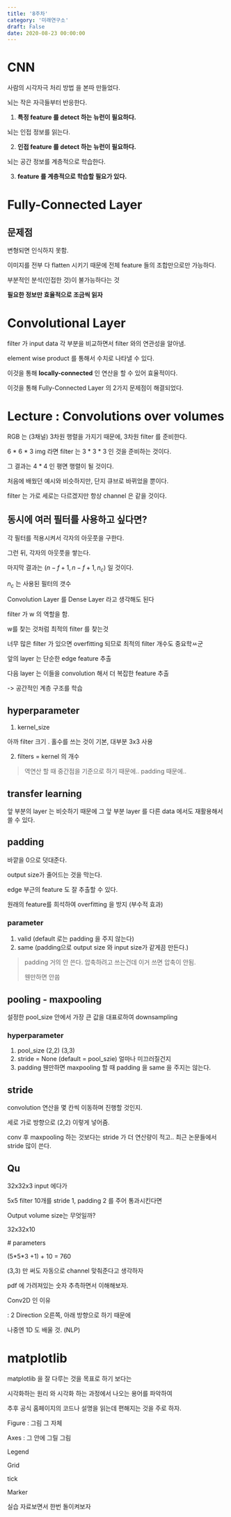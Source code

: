 ```yaml
---
title: '8주차'
category: '미래연구소'
draft: False
date: 2020-08-23 00:00:00
---
```


# CNN

사람의 시각자극 처리 방법 을 본따 만들었다.

뇌는 작은 자극들부터 반응한다.

1. **특정 feature 를 detect 하는 뉴런이 필요하다.**

뇌는 인접 정보를 읽는다.

2. **인접 feature 를 detect 하는 뉴런이 필요하다.**

뇌는 공간 정보를 계층적으로 학습한다.

3. **feature 를 계층적으로 학습할 필요가 있다.**

# Fully-Connected Layer

## 문제점

변형되면 인식하지 못함.

이미지를 전부 다 flatten 시키기 때문에 전체 feature 들의 조합만으로만 가능하다.

부분적인 분석(인접한 것)이 불가능하다는 것

**필요한 정보만 효율적으로 조금씩 읽자**

# Convolutional Layer

filter 가 input data 각 부분을 비교하면서 filter 와의 연관성을 알아냄.

element wise product 를 통해서 수치로 나타낼 수 있다.

이것을 통해 **locally-connected** 인 연산을 할 수 있어 효율적이다.

이것을 통해 Fully-Connected Layer 의 2가지 문제점이 해결되었다.

# Lecture : Convolutions over volumes

RGB 는 (3채널) 3차원 행렬을 가지기 때문에, 3차원 filter 를 준비한다.

6 \* 6 \* 3 img 라면 filter 는 3 \* 3 \* 3 인 것을 준비하는 것이다.

그 결과는 4 \* 4 인 평면 행렬이 될 것이다.

처음에 배웠던 예시와 비슷하지만, 단지 큐브로 바뀌었을 뿐이다.

filter 는 가로 세로는 다르겠지만 항상 channel 은 같을 것이다.

## 동시에 여러 필터를 사용하고 싶다면?

각 필터를 적용시켜서 각자의 아웃풋을 구한다.

그런 뒤, 각자의 아웃풋을 쌓는다.

마지막 결과는 $(n-f+1 , n-f+1 , n_c)$ 일 것이다.

$n_c$ 는 사용된 필터의 갯수

Convolution Layer 를 Dense Layer 라고 생각해도 된다

filter 가 w 의 역할을 함.

w를 찾는 것처럼 최적의 filter 를 찾는것

너무 많은 filter 가 있으면 overfitting 되므로 최적의 filter 개수도 중요학ㅆ군

앞의 layer 는 단순한 edge feature 추출

다음 layer 는 이들을 convolution 해서 더 복잡한 feature 추출

-> 공간적인 계층 구조를 학습

## hyperparameter

1. kernel_size

아까 filter 크기 . 홀수를 쓰는 것이 기본, 대부분 3x3 사용

2. filters = kernel 의 개수

> 역연산 할 때 중간점을 기준으로 하기 때문에.. padding 때문에..

## transfer learning

앞 부분의 layer 는 비슷하기 때문에 그 앞 부분 layer 를 다른 data 에서도 재활용해서 쓸 수 있다.

## padding

바깥을 0으로 덧대준다.

output size가 줄어드는 것을 막는다.

edge 부근의 feature 도 잘 추출할 수 있다.

원래의 feature를 희석하여 overfitting 을 방지 (부수적 효과)

### parameter

1. valid (default 로는 padding 을 주지 않는다)
2. same (padding으로 output size 와 input size가 같게끔 만든다.)

> padding 거의 안 쓴다. 압축하려고 쓰는건데 이거 쓰면 압축이 안됨. <p/>
> 웬만하면 안씀

## pooling - maxpooling

설정한 pool_size 안에서 가장 큰 값을 대표로하여 downsampling

### hyperparameter

1. pool_size (2,2) (3,3)
2. stride = None (default = pool_szie)
   얼마나 미끄러질건지
3. padding
   웬만하면 maxpooling 할 때 padding 을 same 을 주지는 않는다.

## stride

convolution 연산을 몇 칸씩 이동하며 진행할 것인지.

세로 가로 방향으로 (2,2) 이렇게 넣어줌.

conv 후 maxpooling 하는 것보다는 stride 가 더 연산량이 적고.. 최근 논문들에서 stride 많이 쓴다.

## Qu

32x32x3 input 에다가

5x5 filter 10개를 stride 1, padding 2 를 주어 통과시킨다면

Output volume size는 무엇일까?

32x32x10

\# parameters

(5\*5\*3 +1) + 10 = 760

(3,3) 만 써도 자동으로 channel 맞춰준다고 생각하자

pdf 에 가려져있는 숫자 추측하면서 이해해보자.

Conv2D 인 이유

: 2 Direction 오른쪽, 아래 방향으로 하기 때문에

나중엔 1D 도 배울 것. (NLP)

# matplotlib

matplotlib 을 잘 다루는 것을 목표로 하기 보다는

시각화하는 원리 와 시각화 하는 과정에서 나오는 용어를 파악하여

추후 공식 홈페이지의 코드나 설명을 읽는데 편해지는 것을 주로 하자.

Figure : 그림 그 자체

Axes : 그 안에 그릴 그림

Legend

Grid

tick

Marker

실습 자료보면서 한번 돌이켜보자
